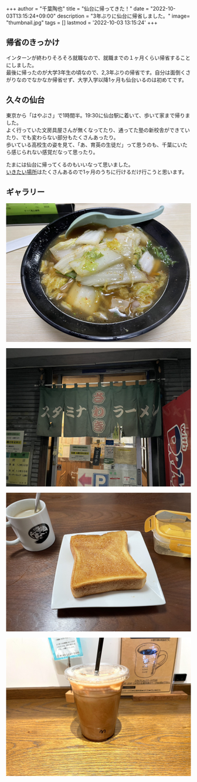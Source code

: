 +++
author = "千葉陶也"
title = "仙台に帰ってきた！"
date = "2022-10-03T13:15:24+09:00"
description = "3年ぶりに仙台に帰省しました。"
image= "thumbnail.jpg"
tags = []
lastmod = '2022-10-03 13:15:24'
+++

## 帰省のきっかけ
インターンが終わりそろそろ就職なので、就職までの１ヶ月くらい帰省することにしました。  
最後に帰ったのが大学3年生の頃なので、2,3年ぶりの帰省です。自分は面倒くさがりなのでなかなか帰省せず、大学入学以降1ヶ月も仙台いるのは初めてです。

## 久々の仙台
東京から「はやぶさ」で1時間半。19:30に仙台駅に着いて、歩いて家まで帰りました。  
よく行っていた文房具屋さんが無くなってたり、通ってた塾の新校舎ができていたり、でも変わらない部分もたくさんあったり。  
歩いている高校生の姿を見て、「あ、育英の生徒だ」って思うのも、千葉にいたら感じられない感覚だなって思ったり。  

たまには仙台に帰ってくるのもいいなって思いました。  
[いきたい場所](https://www.google.com/maps/@/data=!3m1!4b1!4m2!11m1!2sL_pHACJZDFlTwPbEWnUUHYj_hYe3Tg)はたくさんあるので1ヶ月のうちに行けるだけ行こうと思います。

## ギャラリー

![昔よく行っていたラーメン屋さん](S__3906456.jpg)

![麺が緑のラーメン](S__3906455.jpg)

![朝ご飯](S__3906453.jpg)

![仙台で一番好きなカフェのカフェモカ](S__3906451.jpg)